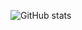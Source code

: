 ![GitHub stats](https://github-readme-stats.vercel.app/api?username=gvollbach&show=reviews,discussions_started,discussions_answered,prs_merged,prs_merged_percentage&show_icons=true&include_all_commits=true&theme=transparent)
